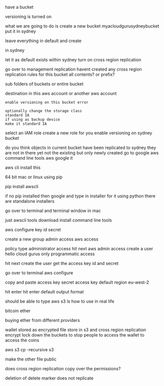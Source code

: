 have a bucket

versioning is turned on

what we are going to do is create a new bucket 
myacloudgurusydneybucket
    put it in sydney

leave everything in default and create 

in sydney

let it as default
exists within sydney
turn on cross region replication

go over to management
    replication
    havent created any cross region replication rules for this bucket 
    all contents? or prefix? 

sub folders of buckets 
    or entire bucket

destination 
    in this aws account or another aws account 

    enable versioning on this bucket error

    optionally change the storage class 
    standard IA 
    if using as backup device 
    make it standard IA 

select an IAM role
    create a new role for you 
    enable versioning on sydney bucket

do you think objects in current bucket have been replicated to sydney
they are not in there yet not the existing 
but only newly created 
go to google 
aws command line tools aws 
google it 

aws cli 
install this 

64 bit 
mac or linux using pip 

pip install awscli

if no pip installed then google and type in installer for it
using python there are standalone installers

go over to terminal and terminal window in mac

just awscli tools 
download install command line tools 

aws configure 
key id 
secret

create a new group 
admin access 
aws access 

policy type administrator access
hit next 
aws admin access 
create a user 
hello cloud gurus 
only programmatic access 

hit next 
create the user 
get the access key id 
and secret 

go over to terminal 
aws configure 

copy and paste access key 
secret access key
default region 
eu-west-2

hit enter 
hit enter default output format

should be able to type aws s3 ls 
 how to use in real life 

bitcoin 
ether 

buying ether from different providers 

wallet stored as encrypted file 
store in s3 and cross region replication 
encrypt 
lock down the buckets 
to stop people to access the wallet to access the coins 

aws s3 cp -recursive s3 

make the other file 
public 

does cross region replication copy over the permissions?

deletion of delete marker does not replicate



